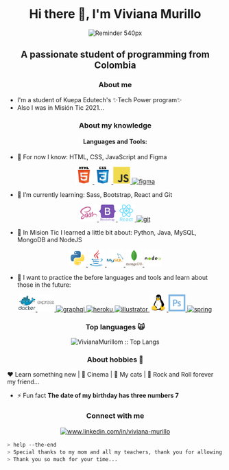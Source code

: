 <h1 align="center">Hi there 👋, I'm Viviana Murillo</h1>

<div align="center">

![Reminder 540px](https://user-images.githubusercontent.com/85419875/163501100-f92da86f-ad84-4b2a-b2d7-b7fb52d03153.gif)
  
</div>

<h2 align="center">A passionate student of programming from Colombia</h2>

<h3 align="center">About me</h3>

- I'm a student of Kuepa Edutech's ✨Tech Power program✨
- Also I was in Misión Tic 2021...

<h3 align="center">About my knowledge</h3>
<h4 align="center">Languages and Tools:</h4>

- 🌱 For now I know: HTML, CSS, JavaScript and Figma
<p align="center"> <a href="https://www.w3.org/html/" target="_blank" rel="noreferrer"> <img src="https://raw.githubusercontent.com/devicons/devicon/master/icons/html5/html5-original-wordmark.svg" alt="html5" width="40" height="40"/> </a> <a href="https://www.w3schools.com/css/" target="_blank" rel="noreferrer"> <img src="https://raw.githubusercontent.com/devicons/devicon/master/icons/css3/css3-original-wordmark.svg" alt="css3" width="40" height="40"/> </a> <a href="https://developer.mozilla.org/en-US/docs/Web/JavaScript" target="_blank" rel="noreferrer"> <img src="https://raw.githubusercontent.com/devicons/devicon/master/icons/javascript/javascript-original.svg" alt="javascript" width="40" height="40"/> </a> <a href="https://www.figma.com/" target="_blank" rel="noreferrer"> <img src="https://www.vectorlogo.zone/logos/figma/figma-icon.svg" alt="figma" width="40" height="40"/> </a> </p>

- 🌱 I’m currently learning: Sass, Bootstrap, React and Git
<p align="center"> <a href="https://sass-lang.com" target="_blank" rel="noreferrer"> <img src="https://raw.githubusercontent.com/devicons/devicon/master/icons/sass/sass-original.svg" alt="sass" width="40" height="40"/> </a> <a href="https://getbootstrap.com" target="_blank" rel="noreferrer"> <img src="https://raw.githubusercontent.com/devicons/devicon/master/icons/bootstrap/bootstrap-plain-wordmark.svg" alt="bootstrap" width="40" height="40"/> </a>  <a href="https://reactjs.org/" target="_blank" rel="noreferrer"> <img src="https://raw.githubusercontent.com/devicons/devicon/master/icons/react/react-original-wordmark.svg" alt="react" width="40" height="40"/> </a> <a href="https://git-scm.com/" target="_blank" rel="noreferrer"> <img src="https://www.vectorlogo.zone/logos/git-scm/git-scm-icon.svg" alt="git" width="40" height="40"/> </a></p>

- 🌱 In Mision Tic I learned a little bit about: Python, Java, MySQL, MongoDB and NodeJS

<p align="center"> <a href="https://www.python.org" target="_blank" rel="noreferrer"> <img src="https://raw.githubusercontent.com/devicons/devicon/master/icons/python/python-original.svg" alt="python" width="40" height="40"/> </a> <a href="https://www.java.com" target="_blank" rel="noreferrer"> <img src="https://raw.githubusercontent.com/devicons/devicon/master/icons/java/java-original.svg" alt="java" width="40" height="40"/> </a> <a href="https://www.mysql.com/" target="_blank" rel="noreferrer"> <img src="https://raw.githubusercontent.com/devicons/devicon/master/icons/mysql/mysql-original-wordmark.svg" alt="mysql" width="40" height="40"/> </a> <a href="https://www.mongodb.com/" target="_blank" rel="noreferrer"> <img src="https://raw.githubusercontent.com/devicons/devicon/master/icons/mongodb/mongodb-original-wordmark.svg" alt="mongodb" width="40" height="40"/> </a> <a href="https://nodejs.org" target="_blank" rel="noreferrer"> <img src="https://raw.githubusercontent.com/devicons/devicon/master/icons/nodejs/nodejs-original-wordmark.svg" alt="nodejs" width="40" height="40"/> </a> </p>

- 🌱 I want to practice the before languages and tools and learn about those in the future:

<p align="center"> <a href="https://www.docker.com/" target="_blank" rel="noreferrer"> <img src="https://raw.githubusercontent.com/devicons/devicon/master/icons/docker/docker-original-wordmark.svg" alt="docker" width="40" height="40"/> </a> <a href="https://expressjs.com" target="_blank" rel="noreferrer"> <img src="https://raw.githubusercontent.com/devicons/devicon/master/icons/express/express-original-wordmark.svg" alt="express" width="40" height="40"/> </a>  <a href="https://graphql.org" target="_blank" rel="noreferrer"> <img src="https://www.vectorlogo.zone/logos/graphql/graphql-icon.svg" alt="graphql" width="40" height="40"/> </a> <a href="https://heroku.com" target="_blank" rel="noreferrer"> <img src="https://www.vectorlogo.zone/logos/heroku/heroku-icon.svg" alt="heroku" width="40" height="40"/> </a>  <a href="https://www.adobe.com/in/products/illustrator.html" target="_blank" rel="noreferrer"> <img src="https://www.vectorlogo.zone/logos/adobe_illustrator/adobe_illustrator-icon.svg" alt="illustrator" width="40" height="40"/> </a>  <a href="https://www.linux.org/" target="_blank" rel="noreferrer"> <img src="https://raw.githubusercontent.com/devicons/devicon/master/icons/linux/linux-original.svg" alt="linux" width="40" height="40"/> </a> <a href="https://www.photoshop.com/en" target="_blank" rel="noreferrer"> <img src="https://raw.githubusercontent.com/devicons/devicon/master/icons/photoshop/photoshop-line.svg" alt="photoshop" width="40" height="40"/> </a>   <a href="https://spring.io/" target="_blank" rel="noreferrer"> <img src="https://www.vectorlogo.zone/logos/springio/springio-icon.svg" alt="spring" width="40" height="40"/> </a> </p>

<h3 align="center">Top languages 🙀</h3>

<p align="center"><img src="https://github-readme-stats.vercel.app/api/top-langs/?username=VivianaMurillom&langs_count=10&theme=tokyonight&layout=compact" alt="VivianaMurillom :: Top Langs" /></p>

<h3 align="center">About hobbies 📸 </h3>

❤️ Learn something new | 🖤 Cinema | 💙 My cats | 🤎 Rock and Roll forever my friend...

- ⚡ Fun fact **The date of my birthday has three numbers 7**

<h3 align="center">Connect with me</h3>
<p align="center">
<a href="https://www.linkedin.com/in/viviana-murillo" target="_blank"><img align="center" src="https://raw.githubusercontent.com/rahuldkjain/github-profile-readme-generator/master/src/images/icons/Social/linked-in-alt.svg" alt="www.linkedin.com/in/viviana-murillo" height="30" width="40" /></a>
</p>

````bash
> help --the-end
> Special thanks to my mom and all my teachers, thank you for allowing us to learn life skills from you...
> Thank you so much for your time...
````

<!--
**VivianaMurillom/VivianaMurillom** is a ✨ _special_ ✨ repository because its `README.md` (this file) appears on your GitHub profile.

![Reminder](https://user-images.githubusercontent.com/85419875/163497538-dfdcbf73-f382-4ba4-b5f9-bc6ebdd29d49.gif)
Here are some ideas to get you started:

- 🔭 I’m currently working on ...
- 🌱 I’m currently learning ...
- 👯 I’m looking to collaborate on ...
- 🤔 I’m looking for help with ...
- 💬 Ask me about ...
- 📫 How to reach me: ...
- 😄 Pronouns: ...
- ⚡ Fun fact: ...
- 👨‍💻 All of my projects are available at [https://vivianamlearning.000webhostapp.com/index.html](https://vivianamlearning.000webhostapp.com/index.html)
- 💬 Ask me about **HTML and CSS**

<p align="center">
<a href="https://dribbble.com/https://dribbble.com/vivi_m" target="blank"><img align="center" src="https://raw.githubusercontent.com/rahuldkjain/github-profile-readme-generator/master/src/images/icons/Social/dribbble.svg" alt="https://dribbble.com/vivi_m" height="30" width="40" /></a>
<a href="https://www.hackerrank.com/https://www.hackerrank.com/viviana_zs104" target="blank"><img align="center" src="https://raw.githubusercontent.com/rahuldkjain/github-profile-readme-generator/master/src/images/icons/Social/hackerrank.svg" alt="https://www.hackerrank.com/viviana_zs104" height="30" width="40" /></a>
</p>
-->
